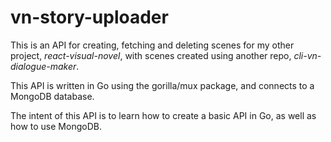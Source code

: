 # vn-story-uploader

This is an API for creating, fetching and deleting scenes for my other project, _react-visual-novel_, with scenes created using another repo, _cli-vn-dialogue-maker_.

This API is written in Go using the gorilla/mux package, and connects to a MongoDB database.

The intent of this API is to learn how to create a basic API in Go, as well as how to use MongoDB.